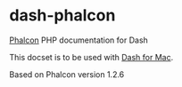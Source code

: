 dash-phalcon
============

[Phalcon](http://phalconphp.com) PHP documentation for Dash

This docset is to be used with [Dash for Mac](http://kapeli.com/dash).

Based on Phalcon version 1.2.6
